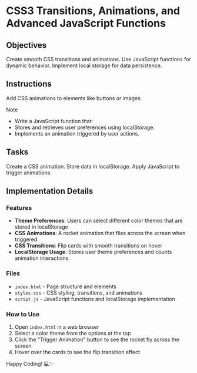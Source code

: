 # CSS3 Transitions, Animations, and Advanced JavaScript Functions

## Objectives

Create smooth CSS transitions and animations.
Use JavaScript functions for dynamic behavior.
Implement local storage for data persistence.

## Instructions

Add CSS animations to elements like buttons or images.

> [!NOTE]
>
> - Write a JavaScript function that:
> - Stores and retrieves user preferences using localStorage.
> - Implements an animation triggered by user actions.

## Tasks

Create a CSS animation.
Store data in localStorage.
Apply JavaScript to trigger animations.

## Implementation Details

### Features

- **Theme Preferences**: Users can select different color themes that are stored in localStorage
- **CSS Animations**: A rocket animation that flies across the screen when triggered
- **CSS Transitions**: Flip cards with smooth transitions on hover
- **LocalStorage Usage**: Stores user theme preferences and counts animation interactions

### Files

- `index.html` - Page structure and elements
- `styles.css` - CSS styling, transitions, and animations
- `script.js` - JavaScript functions and localStorage implementation

### How to Use

1. Open `index.html` in a web browser
2. Select a color theme from the options at the top
3. Click the "Trigger Animation" button to see the rocket fly across the screen
4. Hover over the cards to see the flip transition effect

Happy Coding! 💻✨
